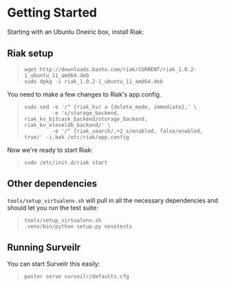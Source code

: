 # Getting Started #

Starting with an Ubuntu Oneiric box, install Riak:

## Riak setup ##

>     wget http://downloads.basho.com/riak/CURRENT/riak_1.0.2-1_ubuntu_11_amd64.deb
>     sudo dpkg -i riak_1.0.2-1_ubuntu_11_amd64.deb

You need to make a few changes to Riak's app.config.

>     sudo sed -e '/^ {riak_kv/ a {delete_mode, immediate},' \
>              -e 's/storage_backend, riak_kv_bitcask_backend/storage_backend, riak_kv_eleveldb_backend/' \
>              -e '/^ {riak_search/,+2 s/enabled, false/enabled, true/' -i.bak /etc/riak/app.config

Now we're ready to start Riak:

>     sudo /etc/init.d/riak start

## Other dependencies ##

`tools/setup_virtualenv.sh` will pull in all the necessary dependencies and should let you run the test suite:

>     tools/setup_virtualenv.sh
>     .venv/bin/python setup.py nosetests

## Running Surveilr ##

You can start Surveilr this easily:

>     paster serve surveilr/defaults.cfg
